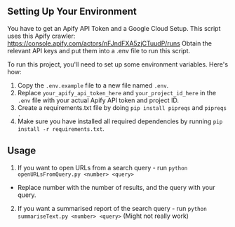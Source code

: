 ## Setting Up Your Environment

You have to get an Apify API Token and a Google Cloud Setup.
This script uses this Apify crawler: https://console.apify.com/actors/nFJndFXA5zjCTuudP/runs
Obtain the relevant API keys and put them into a .env file to run this script.

To run this project, you'll need to set up some environment variables. Here's how:

1. Copy the `.env.example` file to a new file named `.env`.
2. Replace `your_apify_api_token_here` and `your_project_id_here` in the `.env` file with your actual Apify API token and project ID.
3. Create a requirements.txt file by doing `pip install pipreqs` and `pipreqs .`
4. Make sure you have installed all required dependencies by running `pip install -r requirements.txt`.

## Usage
1. If you want to open URLs from a search query - run `python openURLsFromQuery.py <number> <query>`
- Replace number with the number of results, and the query with your query.
2. If you want a summarised report of the search query - run `python summariseText.py <number> <query>`
  (Might not really work)
